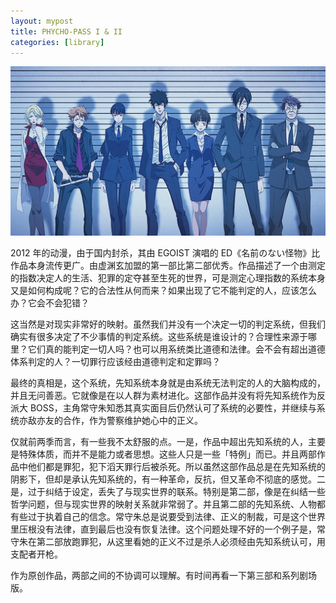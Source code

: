 ```yaml
---
layout: mypost
title: PHYCHO-PASS I & II
categories: [library]
---
```


<img src="../../posts/2022-cover/phycho-pass.jpg" alt="image" style="zoom:50%;" />

2012 年的动漫，由于国内封杀，其由 EGOIST 演唱的 ED《名前のない怪物》比作品本身流传更广。由虚渊玄加盟的第一部比第二部优秀。作品描述了一个由测定的指数决定人的生活、犯罪的定夺甚至生死的世界，可是测定心理指数的系统本身又是如何构成呢？它的合法性从何而来？如果出现了它不能判定的人，应该怎么办？它会不会犯错？

这当然是对现实非常好的映射。虽然我们并没有一个决定一切的判定系统，但我们确实有很多决定了不少事情的判定系统。这些系统是谁设计的？合理性来源于哪里？它们真的能判定一切人吗？也可以用系统类比道德和法律。会不会有超出道德体系判定的人？一切罪行应该经由道德判定和定罪吗？

最终的真相是，这个系统，先知系统本身就是由系统无法判定的人的大脑构成的，并且无问善恶。它就像是在以人群为素材进化。这部作品并没有将先知系统作为反派大 BOSS，主角常守朱知悉其真实面目后仍然认可了系统的必要性，并继续与系统亦敌亦友的合作，作为警察维护她心中的正义。

仅就前两季而言，有一些我不太舒服的点。一是，作品中超出先知系统的人，主要是特殊体质，而并不是能力或者思想。这些人只是一些「特例」而已。并且两部作品中他们都是罪犯，犯下滔天罪行后被杀死。所以虽然这部作品总是在先知系统的阴影下，但却是承认先知系统的，有一种革命，反抗，但又革命不彻底的感觉。二是，过于纠结于设定，丢失了与现实世界的联系。特别是第二部，像是在纠结一些哲学问题，但与现实世界的映射关系就非常弱了。并且第二部的先知系统、人物都有些过于执着自己的信念。常守朱总是说要受到法律、正义的制裁，可是这个世界里压根没有法律，直到最后也没有恢复法律。这个问题处理不好的一个例子是，常守朱在第二部放跑罪犯，从这里看她的正义不过是杀人必须经由先知系统认可，用支配者开枪。

作为原创作品，两部之间的不协调可以理解。有时间再看一下第三部和系列剧场版。